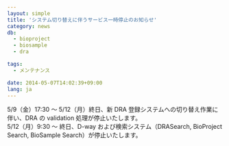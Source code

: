 ```yaml
---
layout: simple
title: 'システム切り替えに伴うサービス一時停止のお知らせ'
category: news
db:
  - bioproject
  - biosample
  - dra

tags:
  - メンテナンス

date: 2014-05-07T14:02:39+09:00
lang: ja
---
```


5/9（金）17:30 ～ 5/12（月）終日、新 DRA 登録システムへの切り替え作業に伴い、DRA の validation 処理が停止いたします。<br>5/12（月）9:30 ～ 終日、D-way および検索システム（DRASearch, BioProject Search, BioSample Search）が停止いたします。

